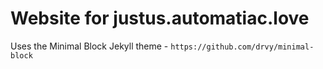 # Website for justus.automatiac.love

Uses the Minimal Block Jekyll theme - `https://github.com/drvy/minimal-block`
